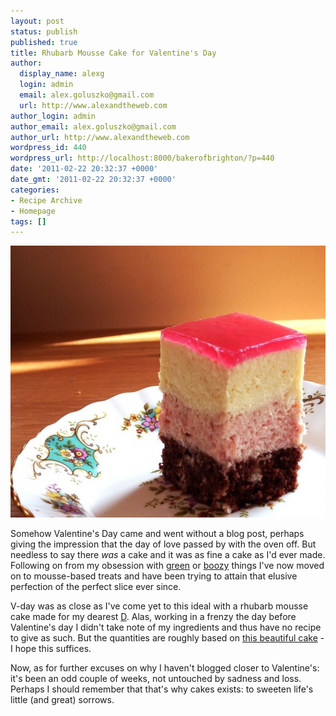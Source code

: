 ```yaml
---
layout: post
status: publish
published: true
title: Rhubarb Mousse Cake for Valentine's Day
author:
  display_name: alexg
  login: admin
  email: alex.goluszko@gmail.com
  url: http://www.alexandtheweb.com
author_login: admin
author_email: alex.goluszko@gmail.com
author_url: http://www.alexandtheweb.com
wordpress_id: 440
wordpress_url: http://localhost:8000/bakerofbrighton/?p=440
date: '2011-02-22 20:32:37 +0000'
date_gmt: '2011-02-22 20:32:37 +0000'
categories:
- Recipe Archive
- Homepage
tags: []
---
```

<p><a href="images/2011/02/P1010908-copy.jpg"><img class="alignnone size-medium wp-image-441" title="Rhubarb white chocolate mousse cake" src="/images/2011/02/P1010908-copy-620x435.jpg" alt="Rhubarb white chocolate mousse cake" width="620" height="435" /></a></p>
<p>Somehow Valentine's Day came and went without a blog post, perhaps giving the impression that the day of love passed by with the oven off. But needless to say there <em>was</em> a cake and it was as fine a cake as I'd ever made. Following on from my obsession with <a href="http://localhost:8000/bakerofbrighton/pandan-madeleines/">green</a> or <a href="http://localhost:8000/bakerofbrighton/pistachio-chocolate-macarons/">boozy</a> things I've now moved on to mousse-based treats and have been trying to attain that elusive perfection of the perfect slice ever since.</p>
<p>V-day was as close as I've come yet to this ideal with a rhubarb mousse cake made for my dearest <a href="http://www.sheepfilms.co.uk" target="_blank">D</a>. Alas, working in a frenzy the day before Valentine's day I didn't take note of my ingredients and thus have no recipe to give as such. But the quantities are roughly based on <a href="http://www.rosylipsandlavender.com/2009/07/chocolate-triple-layer-mousse-cake-aka.html" target="_blank">this beautiful cake</a> - I hope this suffices.</p>
<p>Now, as for further excuses on why I haven't blogged closer to Valentine's: it's been an odd couple of weeks, not untouched by sadness and loss. Perhaps I should remember that that's why cakes exists: to sweeten life's little (and great) sorrows.</p>
